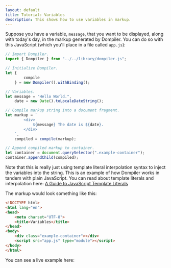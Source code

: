 ```yaml
---
layout: default
title: Tutorial: Variables
description: This shows how to use variables in markup.
---
```


Suppose you have a variable, `message`, that you want to be displayed, along with today's day, in the markup generated by Dompiler. You can do so with this JavaScript (which you'll place in a file called `app.js`):

```javascript
// Import Dompiler.
import { Dompiler } from "../../library/dompiler.js";

// Initialize Dompiler.
let {
        compile
    } = new Dompiler().withBinding();

// Variables.
let message = "Hello World.",
    date = new Date().toLocaleDateString();

// Compile markup string into a document fragment.
let markup = `
        <div>
            ${message} The date is ${date}.
        </div>
    `,
    compiled = compile(markup);

// Append compiled markup to container.
let container = document.querySelector(".example-container");
container.appendChild(compiled);
```

Note that this is really just using template literal interpolation syntax to inject the variables into the string. This is an example of how Dompiler works in tandem with plain JavaScript. You can read about template literals and interpolation here: [A Guide to JavaScript Template Literals](https://flaviocopes.com/javascript-template-literals/)

The markup would look something like this:

```html
<!DOCTYPE html>
<html lang="en">
<head>
    <meta charset="UTF-8">
    <title>Variables</title>
</head>
<body>
    <div class="example-container"></div>
    <script src="app.js" type="module"></script>
</body>
</html>
```

You can see a live example here:

<div class="example-container"></div>
<script src="app.js" type="module"></script>